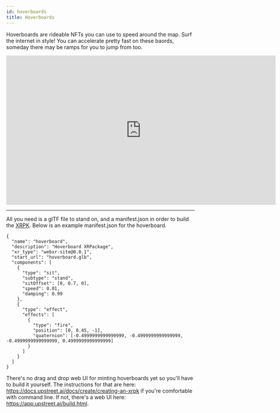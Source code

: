 ```yaml
---
id: hoverboards
title: Hoverboards
---
```


Hoverboards are rideable NFTs you can use to speed around the map. Surf the internet in style! You can accelerate pretty fast on these baords, someday there may be ramps for you to jump from too.


<iframe width="720" height="400" src="https://www.youtube.com/embed/rNtFumWOBPk" title="YouTube video player" frameborder="0" allow="accelerometer; autoplay; clipboard-write; encrypted-media; gyroscope; picture-in-picture" allowfullscreen></iframe>

---

All you need is a glTF file to stand on, and a manifest.json in order to build the [XRPK](https://docs.upstreet.ai/docs/create/creating-an-xrpk). Below is an example manifest.json for the hoverboard.

```
{
  "name": "hoverboard",
  "description": "Hoverboard XRPackage",
  "xr_type": "webxr-site@0.0.1",
  "start_url": "hoverboard.glb",
  "components": [
    {
      "type": "sit",
      "subtype": "stand",
      "sitOffset": [0, 0.7, 0],
      "speed": 0.01,
      "damping": 0.99
    },
    {
      "type": "effect",
      "effects": [
        {
          "type": "fire",
          "position": [0, 0.45, -1],
          "quaternion": [-0.4999999999999999, -0.4999999999999999, -0.4999999999999999, 0.4999999999999999]
        }
      ]
    }
  ]
}
```


There's no drag and drop web UI for minting hoverboards yet so you'll have to build it yourself. The instructions for that are here: https://docs.upstreet.ai/docs/create/creating-an-xrpk if you're comfortable with command line. If not, there's a web UI here: https://app.upstreet.ai/build.html.
